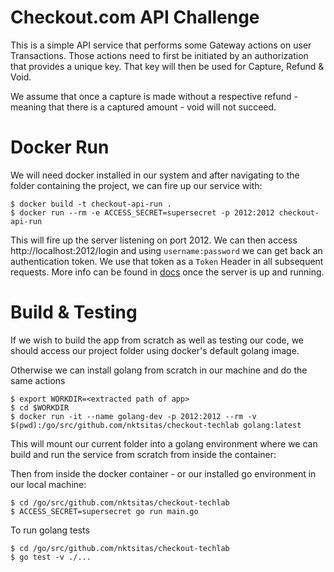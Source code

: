 # Checkout.com API Challenge

This is a simple API service that performs some Gateway actions on user Transactions. Those actions need to first be initiated by an authorization that provides a unique key.
That key will then be used for Capture, Refund & Void.

We assume that once a capture is made without a respective refund - meaning that there is a captured amount - void will not succeed.

# Docker Run

We will need docker installed in our system and after navigating to the folder containing the project, we
can fire up our service with:
```
$ docker build -t checkout-api-run .
$ docker run --rm -e ACCESS_SECRET=supersecret -p 2012:2012 checkout-api-run
```

This will fire up the server listening on port 2012. We can then access http://localhost:2012/login and using `username:password` we can get back an authentication token.
We use that token as a `Token` Header in all subsequent requests. More info can be found in [docs] once the server is up and running.

# Build & Testing

If we wish to build the app from scratch as well as testing our code, we should access our project folder using docker's default golang image. 

Otherwise we can install golang from scratch in our machine and do the same actions

```
$ export WORKDIR=<extracted path of app>
$ cd $WORKDIR
$ docker run -it --name golang-dev -p 2012:2012 --rm -v $(pwd):/go/src/github.com/nktsitas/checkout-techlab golang:latest
```

This will mount our current folder into a golang environment where we can build and run the service from scratch from inside the container:

Then from inside the docker container - or our installed go environment in our local machine:
```
$ cd /go/src/github.com/nktsitas/checkout-techlab
$ ACCESS_SECRET=supersecret go run main.go
```

To run golang tests
```
$ cd /go/src/github.com/nktsitas/checkout-techlab
$ go test -v ./...
```

[docs]: <http://localhost:2012/swagger/index.html>